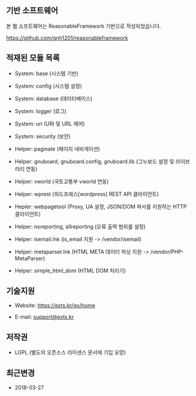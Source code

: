 ## 기반 소프트웨어

본 웹 소프트웨어는 ReasonableFramework 기반으로 작성되었습니다.

https://github.com/gnh1201/reasonableframework

## 적재된 모듈 목록

* System: base (시스템 기반)

* System: config (시스템 설정)

* System: database (데이터베이스)

* System: logger (로그)

* System: uri (URI 및 URL 제어)

* System: security (보안)

* Helper: paginate (페이지 네비게이션)

* Helper: gnuboard, gnuboard.config, gnuboard.lib (그누보드 설정 및 라이브러리 연동)

* Helper: vworld (국토교통부 vworld 연동)

* Helper: wprest (워드프레스[wordpress] REST API 클라이언트)

* Hepler: webpagetool (Proxy, UA 설정, JSON/DOM 파서를 지원하는 HTTP 클라이언트)

* Helper: noreporting, allreporting (오류 출력 범위를 설정)

* Helper: isemail.lnk (is_email 지원 -> /vendor/isemail)

* Helper: metaparser.lnk (HTML META 데이터 파싱 지원 -> /vendor/PHP-MetaParser)

* Helper: simple_html_dom (HTML DOM 처리기)

## 기술지원

* Website: https://exts.kr/go/home

* E-mail: support@exts.kr

## 저작권

* LGPL (별도의 오픈소스 라이센스 문서에 기입 요망)

## 최근변경

* 2018-03-27
